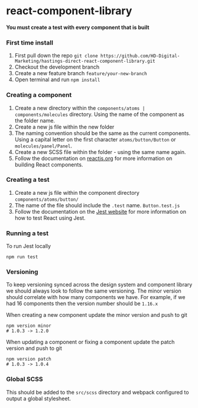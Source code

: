 # react-component-library

**You must create a test with every component that is built**

### First time install
1. First pull down the repo `git clone https://github.com/HD-Digital-Marketing/hastings-direct-react-component-library.git`
2. Checkout the development branch
3. Create a new feature branch `feature/your-new-branch`
4. Open terminal and run `npm install`

### Creating a component
1. Create a new directory within the `components/atoms | components/molecules` directory. Using the name of the component as the folder name.
2. Create a new js file within the new folder
3. The naming convention should be the same as the current components. Using a capital letter on the first character `atoms/button/Button` or `molecules/panel/Panel`.
4. Create a new SCSS file within the folder - using the same name again.
5. Follow the documentation on [reactjs.org](https://reactjs.org/) for more information on building React components.

### Creating a test
1. Create a new js file within the component directory `components/atoms/button/`
2. The name of the file should include the `.test` name. `Button.test.js`
3. Follow the documentation on the [Jest website](https://jestjs.io/docs/en/tutorial-react) for more information on how to test React using Jest.

### Running a test
To run Jest locally
```shell script
npm run test
```

### Versioning
To keep versioning synced across the design system and component library we should always look to follow the same versioning. The minor version should correlate with how many components we have. For example, if we had 16 components then the version number should be `1.16.x`

When creating a new component update the minor version and push to git
```shell script
npm version minor
# 1.0.3 -> 1.2.0
```
When updating a component or fixing a component update the patch version and push to git
```shell script
npm version patch
# 1.0.3 -> 1.0.4
```

### Global SCSS
This should be added to the `src/scss` directory and webpack configured to output a global stylesheet. 